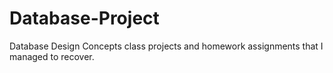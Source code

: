 # Database-Project
Database Design Concepts class projects and homework assignments that I managed to recover.
